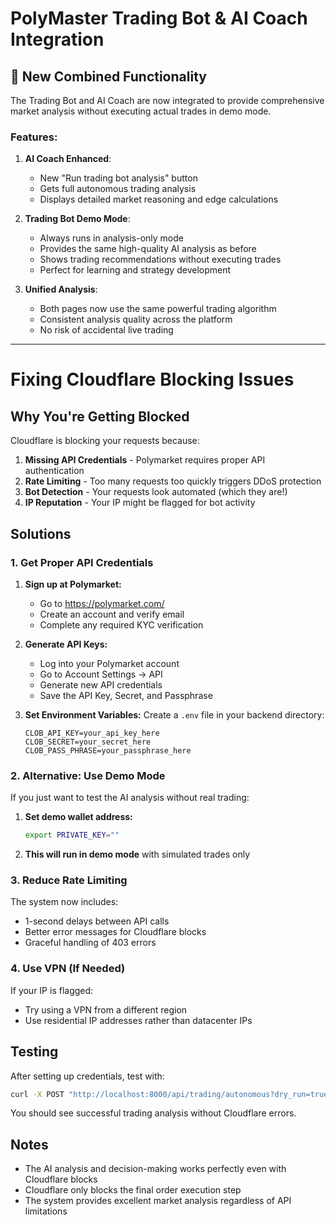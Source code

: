 # PolyMaster Trading Bot & AI Coach Integration

## 🤖 New Combined Functionality

The Trading Bot and AI Coach are now integrated to provide comprehensive market analysis without executing actual trades in demo mode.

### Features:

1. **AI Coach Enhanced**: 
   - New "Run trading bot analysis" button
   - Gets full autonomous trading analysis
   - Displays detailed market reasoning and edge calculations

2. **Trading Bot Demo Mode**:
   - Always runs in analysis-only mode
   - Provides the same high-quality AI analysis as before
   - Shows trading recommendations without executing trades
   - Perfect for learning and strategy development

3. **Unified Analysis**:
   - Both pages now use the same powerful trading algorithm
   - Consistent analysis quality across the platform
   - No risk of accidental live trading

---

# Fixing Cloudflare Blocking Issues

## Why You're Getting Blocked

Cloudflare is blocking your requests because:

1. **Missing API Credentials** - Polymarket requires proper API authentication
2. **Rate Limiting** - Too many requests too quickly triggers DDoS protection
3. **Bot Detection** - Your requests look automated (which they are!)
4. **IP Reputation** - Your IP might be flagged for bot activity

## Solutions

### 1. Get Proper API Credentials

1. **Sign up at Polymarket:**
   - Go to https://polymarket.com/
   - Create an account and verify email
   - Complete any required KYC verification

2. **Generate API Keys:**
   - Log into your Polymarket account
   - Go to Account Settings → API
   - Generate new API credentials
   - Save the API Key, Secret, and Passphrase

3. **Set Environment Variables:**
   Create a `.env` file in your backend directory:
   ```
   CLOB_API_KEY=your_api_key_here
   CLOB_SECRET=your_secret_here
   CLOB_PASS_PHRASE=your_passphrase_here
   ```

### 2. Alternative: Use Demo Mode

If you just want to test the AI analysis without real trading:

1. **Set demo wallet address:**
   ```bash
   export PRIVATE_KEY=""
   ```

2. **This will run in demo mode** with simulated trades only

### 3. Reduce Rate Limiting

The system now includes:
- 1-second delays between API calls
- Better error messages for Cloudflare blocks
- Graceful handling of 403 errors

### 4. Use VPN (If Needed)

If your IP is flagged:
- Try using a VPN from a different region
- Use residential IP addresses rather than datacenter IPs

## Testing

After setting up credentials, test with:
```bash
curl -X POST "http://localhost:8000/api/trading/autonomous?dry_run=true"
```

You should see successful trading analysis without Cloudflare errors.

## Notes

- The AI analysis and decision-making works perfectly even with Cloudflare blocks
- Cloudflare only blocks the final order execution step
- The system provides excellent market analysis regardless of API limitations